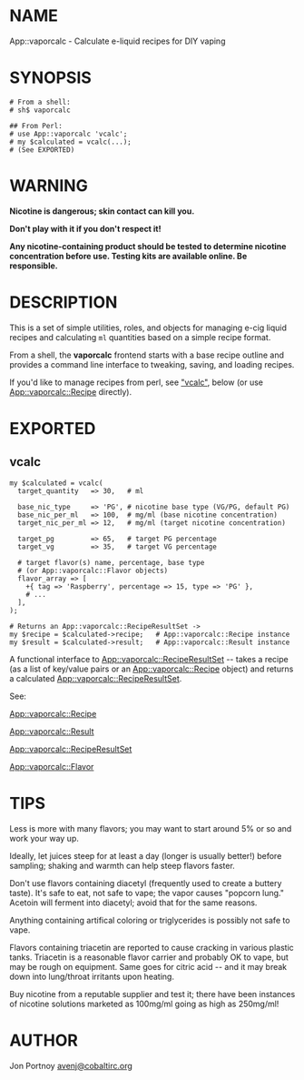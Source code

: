 # NAME

App::vaporcalc - Calculate e-liquid recipes for DIY vaping

# SYNOPSIS

    # From a shell:
    # sh$ vaporcalc

    ## From Perl:
    # use App::vaporcalc 'vcalc';
    # my $calculated = vcalc(...); 
    # (See EXPORTED)

# WARNING

**Nicotine is dangerous; skin contact can kill you.**

**Don't play with it if you don't respect it!**

**Any nicotine-containing product should be tested to determine nicotine
concentration before use. Testing kits are available online. Be responsible.**

# DESCRIPTION

This is a set of simple utilities, roles, and objects for managing e-cig
liquid recipes and calculating `ml` quantities based on a simple recipe
format.

From a shell, the **vaporcalc** frontend starts with a base recipe outline and
provides a command line interface to tweaking, saving, and loading recipes.

If you'd like to manage recipes from perl, see ["vcalc"](#vcalc), below (or use
[App::vaporcalc::Recipe](https://metacpan.org/pod/App::vaporcalc::Recipe) directly).

# EXPORTED

## vcalc

    my $calculated = vcalc(
      target_quantity   => 30,   # ml

      base_nic_type     => 'PG', # nicotine base type (VG/PG, default PG)
      base_nic_per_ml   => 100,  # mg/ml (base nicotine concentration)
      target_nic_per_ml => 12,   # mg/ml (target nicotine concentration)

      target_pg         => 65,   # target PG percentage
      target_vg         => 35,   # target VG percentage

      # target flavor(s) name, percentage, base type
      # (or App::vaporcalc::Flavor objects)
      flavor_array => [
        +{ tag => 'Raspberry', percentage => 15, type => 'PG' },
        # ...
      ],
    );

    # Returns an App::vaporcalc::RecipeResultSet ->
    my $recipe = $calculated->recipe;   # App::vaporcalc::Recipe instance
    my $result = $calculated->result;   # App::vaporcalc::Result instance

A functional interface to [App::vaporcalc::RecipeResultSet](https://metacpan.org/pod/App::vaporcalc::RecipeResultSet) -- takes a recipe
(as a list of key/value pairs or an [App::vaporcalc::Recipe](https://metacpan.org/pod/App::vaporcalc::Recipe) object) and
returns a calculated [App::vaporcalc::RecipeResultSet](https://metacpan.org/pod/App::vaporcalc::RecipeResultSet).

See: 

[App::vaporcalc::Recipe](https://metacpan.org/pod/App::vaporcalc::Recipe)

[App::vaporcalc::Result](https://metacpan.org/pod/App::vaporcalc::Result)

[App::vaporcalc::RecipeResultSet](https://metacpan.org/pod/App::vaporcalc::RecipeResultSet)

[App::vaporcalc::Flavor](https://metacpan.org/pod/App::vaporcalc::Flavor)

# TIPS

Less is more with many flavors; you may want to start around 5% or so and work
your way up.

Ideally, let juices steep for at least a day (longer is usually better!)
before sampling; shaking and warmth can help steep flavors faster.

Don't use flavors containing diacetyl (frequently used to create a buttery
taste). It's safe to eat, not safe to vape; the vapor causes "popcorn lung."
Acetoin will ferment into diacetyl; avoid that for the same reasons.

Anything containing artifical coloring or triglycerides is possibly not safe
to vape.

Flavors containing triacetin are reported to cause cracking in various plastic
tanks. Triacetin is a reasonable flavor carrier and probably OK to vape, but
may be rough on equipment. Same goes for citric acid -- and it may break down
into lung/throat irritants upon heating.

Buy nicotine from a reputable supplier and test it; there have been instances
of nicotine solutions marketed as 100mg/ml going as high as 250mg/ml!

# AUTHOR

Jon Portnoy <avenj@cobaltirc.org>
